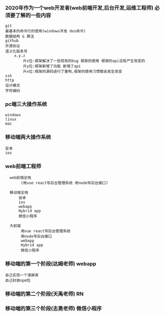 ### 2020年作为一个web开发者(web前端开发,后台开发,运维工程师) 必须要了解的一些内容
    git
    最基本的命令行的使用(windows开发 dos命令)
    数据结构 & 算法
    github
    开源协议
    语义化版本号
        x.y.z
            升z位:框架解决了一些现有的bug 框架的使用 框架的api没有产生改变的
            升y位:框架新增了功能 新增了api
            升x位:框架的源码进行了重构,框架的使用习惯都会发生改变
    ssh
    http
    设计模式
    字符编码

### pc端三大操作系统
    windows
    linux
    mac

### 移动端两大操作系统
    安卓
    ios

### web前端工程师
      web前端全栈
           (用vue react写后台管理系统 用node写后台接口)

      移动端全栈
          安卓
          ios
          webapp
          Hybrid app
          微信小程序

      大前端
           用vue react写后台管理系统
           用node写后台接口
           webapp
           Hybrid app
           微信小程序

### 移动端的第一个阶段(达姆老师) webapp
    自己实现一个滑屏库
    自己封装npm包
### 移动端的第二个阶段(天禹老师) RN
### 移动端的第三个阶段(志勇老师) 微信小程序

